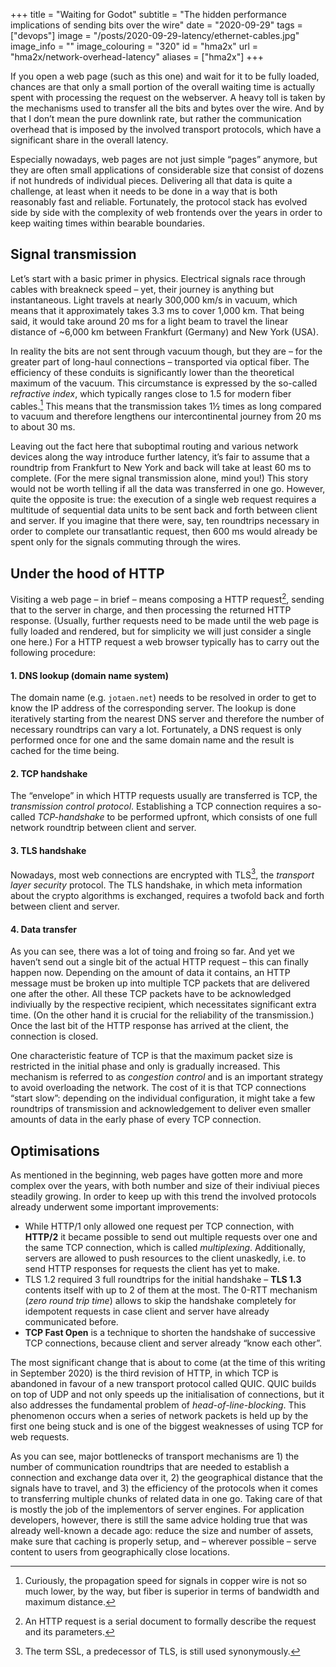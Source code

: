 +++
title = "Waiting for Godot"
subtitle = "The hidden performance implications of sending bits over the wire"
date = "2020-09-29"
tags = ["devops"]
image = "/posts/2020-09-29-latency/ethernet-cables.jpg"
image_info = ""
image_colouring = "320"
id = "hma2x"
url = "hma2x/network-overhead-latency"
aliases = ["hma2x"]
+++

If you open a web page (such as this one) and wait for it to be fully loaded, chances are that only a small portion of the overall waiting time is actually spent with processing the request on the webserver. A heavy toll is taken by the mechanisms used to transfer all the bits and bytes over the wire. And by that I don’t mean the pure downlink rate, but rather the communication overhead that is imposed by the involved transport protocols, which have a significant share in the overall latency.

Especially nowadays, web pages are not just simple “pages” anymore, but they are often small applications of considerable size that consist of dozens if not hundreds of individual pieces. Delivering all that data is quite a challenge, at least when it needs to be done in a way that is both reasonably fast and reliable. Fortunately, the protocol stack has evolved side by side with the complexity of web frontends over the years in order to keep waiting times within bearable boundaries.

## Signal transmission

Let’s start with a basic primer in physics. Electrical signals race through cables with breakneck speed – yet, their journey is anything but instantaneous. Light travels at nearly 300,000 km/s in vacuum, which means that it approximately takes 3.3 ms to cover 1,000 km. That being said, it would take around 20 ms for a light beam to travel the linear distance of ~6,000 km between Frankfurt (Germany) and New York (USA).

In reality the bits are not sent through vacuum though, but they are – for the greater part of long-haul connections – transported via optical fiber. The efficiency of these conduits is significantly lower than the theoretical maximum of the vacuum. This circumstance is expressed by the so-called *refractive index*, which typically ranges close to 1.5 for modern fiber cables.[^1] This means that the transmission takes 1½ times as long compared to vacuum and therefore lengthens our intercontinental journey from 20 ms to about 30 ms.

Leaving out the fact here that suboptimal routing and various network devices along the way introduce further latency, it’s fair to assume that a roundtrip from Frankfurt to New York and back will take at least 60 ms to complete. (For the mere signal transmission alone, mind you!) This story would not be worth telling if all the data was transferred in one go. However, quite the opposite is true: the execution of a single web request requires a multitude of sequential data units to be sent back and forth between client and server. If you imagine that there were, say, ten roundtrips necessary in order to complete our transatlantic request, then 600 ms would already be spent only for the signals commuting through the wires.

## Under the hood of HTTP

Visiting a web page – in brief – means composing a HTTP request[^2], sending that to the server in charge, and then processing the returned HTTP response. (Usually, further requests need to be made until the web page is fully loaded and rendered, but for simplicity we will just consider a single one here.) For a HTTP request a web browser typically has to carry out the following procedure:

#### 1. DNS lookup (domain name system)
The domain name (e.g. `jotaen.net`) needs to be resolved in order to get to know the IP address of the corresponding server. The lookup is done iteratively starting from the nearest DNS server and therefore the number of necessary roundtrips can vary a lot. Fortunately, a DNS request is only performed once for one and the same domain name and the result is cached for the time being.

#### 2. TCP handshake
The “envelope” in which HTTP requests usually are transferred is TCP, the *transmission control protocol*. Establishing a TCP connection requires a so-called *TCP-handshake* to be performed upfront, which consists of one full network roundtrip between client and server. 

#### 3. TLS handshake
Nowadays, most web connections are encrypted with TLS[^3], the *transport layer security* protocol. The TLS handshake, in which meta information about the crypto algorithms is exchanged, requires a twofold back and forth between client and server.  

#### 4. Data transfer
As you can see, there was a lot of toing and froing so far. And yet we haven’t send out a single bit of the actual HTTP request – this can finally happen now. Depending on the amount of data it contains, an HTTP message must be broken up into multiple TCP packets that are delivered one after the other. All these TCP packets have to be acknowledged indiviually by the respective recipient, which necessitates significant extra time. (On the other hand it is crucial for the reliability of the transmission.) Once the last bit of the HTTP response has arrived at the client, the connection is closed.

One characteristic feature of TCP is that the maximum packet size is restricted in the initial phase and only is gradually increased. This mechanism is referred to as *congestion control* and is an important strategy to avoid overloading the network. The cost of it is that TCP connections “start slow”: depending on the individual configuration, it might take a few roundtrips of transmission and acknowledgement to deliver even smaller amounts of data in the early phase of every TCP connection.

## Optimisations

As mentioned in the beginning, web pages have gotten more and more complex over the years, with both number and size of their indiviual pieces steadily growing. In order to keep up with this trend the involved protocols already underwent some important improvements:

- While HTTP/1 only allowed one request per TCP connection, with **HTTP/2** it became possible to send out multiple requests over one and the same TCP connection, which is called *multiplexing*. Additionally, servers are allowed to push resources to the client unaskedly, i.e. to send HTTP responses for requests the client has yet to make.
- TLS 1.2 required 3 full roundtrips for the initial handshake – **TLS 1.3** contents itself with up to 2 of them at the most. The 0-RTT mechanism (*zero round trip time*) allows to skip the handshake completely for idempotent requests in case client and server have already communicated before.
- **TCP Fast Open** is a technique to shorten the handshake of successive TCP connections, because client and server already “know each other”.

The most significant change that is about to come (at the time of this writing in September 2020) is the third revision of HTTP, in which TCP is abandoned in favour of a new transport protocol called QUIC. QUIC builds on top of UDP and not only speeds up the initialisation of connections, but it also addresses the fundamental problem of *head-of-line-blocking*. This phenomenon occurs when a series of network packets is held up by the first one being stuck and is one of the biggest weaknesses of using TCP for web requests.

As you can see, major bottlenecks of transport mechanisms are 1) the number of communication roundtrips that are needed to establish a connection and exchange data over it, 2) the geographical distance that the signals have to travel, and 3) the efficiency of the protocols when it comes to transferring multiple chunks of related data in one go. Taking care of that is mostly the job of the implementors of server engines. For application developers, however, there is still the same advice holding true that was already well-known a decade ago: reduce the size and number of assets, make sure that caching is properly setup, and – wherever possible – serve content to users from geographically close locations.


[^1]: Curiously, the propagation speed for signals in copper wire is not so much lower, by the way, but fiber is superior in terms of bandwidth and maximum distance.
[^2]: An HTTP request is a serial document to formally describe the request and its parameters.
[^3]: The term SSL, a predecessor of TLS, is still used synonymously.
